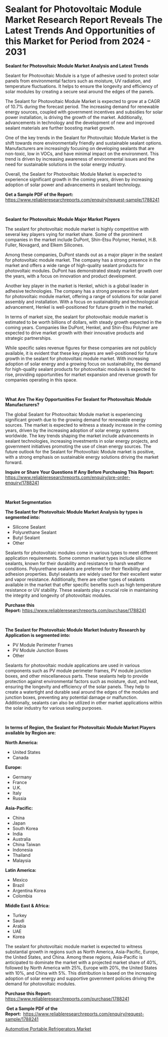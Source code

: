 <p><h1>Sealant for Photovoltaic Module Market Research Report Reveals The Latest Trends And Opportunities of this Market for Period from 2024 - 2031</h1></p><p><strong>Sealant for Photovoltaic Module Market Analysis and Latest Trends</strong></p>
<p><p>Sealant for Photovoltaic Module is a type of adhesive used to protect solar panels from environmental factors such as moisture, UV radiation, and temperature fluctuations. It helps to ensure the longevity and efficiency of solar modules by creating a secure seal around the edges of the panels.</p><p>The Sealant for Photovoltaic Module Market is expected to grow at a CAGR of 10.7% during the forecast period. The increasing demand for renewable energy sources, coupled with government incentives and subsidies for solar power installation, is driving the growth of the market. Additionally, advancements in technology and the development of new and improved sealant materials are further boosting market growth.</p><p>One of the key trends in the Sealant for Photovoltaic Module Market is the shift towards more environmentally friendly and sustainable sealant options. Manufacturers are increasingly focusing on developing sealants that are non-toxic, low in VOCs, and have minimal impact on the environment. This trend is driven by increasing awareness of environmental issues and the need for sustainable solutions in the solar energy industry.</p><p>Overall, the Sealant for Photovoltaic Module Market is expected to experience significant growth in the coming years, driven by increasing adoption of solar power and advancements in sealant technology.</p></p>
<p><strong>Get a Sample PDF of the Report:&nbsp;</strong> <a href="https://www.reliableresearchreports.com/enquiry/request-sample/1788241">https://www.reliableresearchreports.com/enquiry/request-sample/1788241</a></p>
<p>&nbsp;</p>
<p><strong>Sealant for Photovoltaic Module Major Market Players</strong></p>
<p><p>The sealant for photovoltaic module market is highly competitive with several key players vying for market share. Some of the prominent companies in the market include DuPont, Shin-Etsu Polymer, Henkel, H.B. Fuller, Novagard, and Elkem Silicones.</p><p>Among these companies, DuPont stands out as a major player in the sealant for photovoltaic module market. The company has a strong presence in the market and offers a wide range of high-quality sealant products for photovoltaic modules. DuPont has demonstrated steady market growth over the years, with a focus on innovation and product development.</p><p>Another key player in the market is Henkel, which is a global leader in adhesive technologies. The company has a strong presence in the sealant for photovoltaic module market, offering a range of solutions for solar panel assembly and installation. With a focus on sustainability and technological advancement, Henkel is well-positioned for future growth in the market.</p><p>In terms of market size, the sealant for photovoltaic module market is estimated to be worth billions of dollars, with steady growth expected in the coming years. Companies like DuPont, Henkel, and Shin-Etsu Polymer are expected to drive market growth with their innovative products and strategic partnerships.</p><p>While specific sales revenue figures for these companies are not publicly available, it is evident that these key players are well-positioned for future growth in the sealant for photovoltaic module market. With increasing adoption of solar energy and a growing focus on sustainability, the demand for high-quality sealant products for photovoltaic modules is expected to rise, providing opportunities for market expansion and revenue growth for companies operating in this space.</p></p>
<p>&nbsp;</p>
<p><strong>What Are The Key Opportunities For Sealant for Photovoltaic Module Manufacturers?</strong></p>
<p><p>The global Sealant for Photovoltaic Module market is experiencing significant growth due to the growing demand for renewable energy sources. The market is expected to witness a steady increase in the coming years, driven by the increasing adoption of solar energy systems worldwide. The key trends shaping the market include advancements in sealant technologies, increasing investments in solar energy projects, and government initiatives promoting the use of clean energy sources. The future outlook for the Sealant for Photovoltaic Module market is positive, with a strong emphasis on sustainable energy solutions driving the market forward.</p></p>
<p><strong>Inquire or Share Your Questions If Any Before Purchasing This Report:</strong> <a href="https://www.reliableresearchreports.com/enquiry/pre-order-enquiry/1788241">https://www.reliableresearchreports.com/enquiry/pre-order-enquiry/1788241</a></p>
<p>&nbsp;</p>
<p><strong>Market Segmentation</strong></p>
<p><strong>The Sealant for Photovoltaic Module Market Analysis by types is segmented into:</strong></p>
<p><ul><li>Silicone Sealant</li><li>Polyurethane Sealant</li><li>Butyl Sealant</li><li>Other</li></ul></p>
<p><p>Sealants for photovoltaic modules come in various types to meet different application requirements. Some common market types include silicone sealants, known for their durability and resistance to harsh weather conditions. Polyurethane sealants are preferred for their flexibility and adhesion properties. Butyl sealants are widely used for their excellent water and vapor resistance. Additionally, there are other types of sealants available in the market that offer specific benefits such as high temperature resistance or UV stability. These sealants play a crucial role in maintaining the integrity and longevity of photovoltaic modules.</p></p>
<p><strong>Purchase this Report:&nbsp;</strong><a href="https://www.reliableresearchreports.com/purchase/1788241">https://www.reliableresearchreports.com/purchase/1788241</a></p>
<p>&nbsp;</p>
<p><strong>The Sealant for Photovoltaic Module Market Industry Research by Application is segmented into:</strong></p>
<p><ul><li>PV Module Perimeter Frames</li><li>PV Module Junction Boxes</li><li>Other</li></ul></p>
<p><p>Sealants for photovoltaic module applications are used in various components such as PV module perimeter frames, PV module junction boxes, and other miscellaneous parts. These sealants help to provide protection against environmental factors such as moisture, dust, and heat, ensuring the longevity and efficiency of the solar panels. They help to create a watertight and durable seal around the edges of the modules and junction boxes, preventing any potential damage or malfunction. Additionally, sealants can also be utilized in other market applications within the solar industry for various sealing purposes.</p></p>
<p>&nbsp;</p>
<p><strong>In terms of Region, the Sealant for Photovoltaic Module Market Players available by Region are:</strong></p>
<p>
    <p> <strong> North America: </strong>
        <ul>
            <li>United States</li>
            <li>Canada</li>
        </ul>
        </p> 
    <p> <strong> Europe: </strong>
        <ul>
            <li>Germany</li>
            <li>France</li>
            <li>U.K.</li>
            <li>Italy</li>
            <li>Russia</li>
        </ul>
        </p> 
    <p> <strong> Asia-Pacific: </strong>
        <ul>
            <li>China</li>
            <li>Japan</li>
            <li>South Korea</li>
            <li>India</li>
            <li>Australia</li>
            <li>China Taiwan</li>
            <li>Indonesia</li>
            <li>Thailand</li>
            <li>Malaysia</li>
        </ul>
        </p> 
    <p> <strong> Latin America: </strong>
        <ul>
            <li>Mexico</li>
            <li>Brazil</li>
            <li>Argentina Korea</li>
            <li>Colombia</li>
        </ul>
        </p> 
    <p> <strong> Middle East & Africa: </strong>
        <ul>
            <li>Turkey</li>
            <li>Saudi</li>
            <li>Arabia</li>
            <li>UAE</li>
            <li>Korea</li>
        </ul>
    </p>
    </p>
<p><p>The sealant for photovoltaic module market is expected to witness substantial growth in regions such as North America, Asia-Pacific, Europe, the United States, and China. Among these regions, Asia-Pacific is anticipated to dominate the market with a projected market share of 40%, followed by North America with 25%, Europe with 20%, the United States with 10%, and China with 5%. This distribution is based on the increasing adoption of solar energy and supportive government policies driving the demand for photovoltaic modules.</p></p>
<p><strong>Purchase this Report: </strong><a href="https://www.reliableresearchreports.com/purchase/1788241">https://www.reliableresearchreports.com/purchase/1788241</a></p>
<p>&nbsp;<strong>Get a Sample PDF of the Report:&nbsp;&nbsp;</strong><a href="https://www.reliableresearchreports.com/enquiry/request-sample/1788241">https://www.reliableresearchreports.com/enquiry/request-sample/1788241</a></p>
<p><strong></strong></p>
<p><p><a href="https://butternut-bug-553.notion.site/Decoding-the-Automotive-Portable-Refrigerators-Market-A-Deep-Dive-into-the-Latest-Market-Trends-Ma-73dc31f20e9a4cf49bc5f4281ddf826d">Automotive Portable Refrigerators Market</a></p></p>